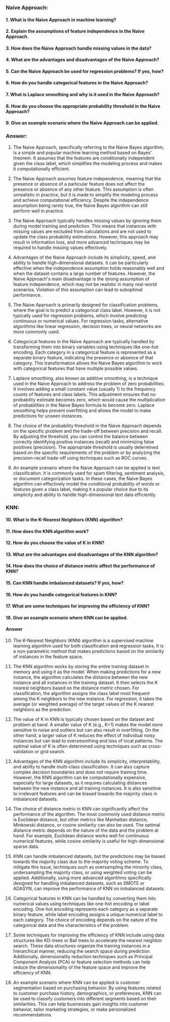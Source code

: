### Naive Approach:

#### 1. What is the Naive Approach in machine learning?
#### 2. Explain the assumptions of feature independence in the Naive Approach.
#### 3. How does the Naive Approach handle missing values in the data?
#### 4. What are the advantages and disadvantages of the Naive Approach?
#### 5. Can the Naive Approach be used for regression problems? If yes, how?
#### 6. How do you handle categorical features in the Naive Approach?
#### 7. What is Laplace smoothing and why is it used in the Naive Approach?
#### 8. How do you choose the appropriate probability threshold in the Naive Approach?
#### 9. Give an example scenario where the Naive Approach can be applied.

### Answer:

1. The Naive Approach, specifically referring to the Naive Bayes algorithm, is a simple and popular machine learning method based on Bayes' theorem. It assumes that the features are conditionally independent given the class label, which simplifies the modeling process and makes it computationally efficient.


2. The Naive Approach assumes feature independence, meaning that the presence or absence of a particular feature does not affect the presence or absence of any other feature. This assumption is often unrealistic in practice, but it is made to simplify the modeling process and achieve computational efficiency. Despite the independence assumption being rarely true, the Naive Bayes algorithm can still perform well in practice.


3. The Naive Approach typically handles missing values by ignoring them during model training and prediction. This means that instances with missing values are excluded from calculations and are not used to update the class probability estimations. However, this approach may result in information loss, and more advanced techniques may be required to handle missing values effectively.


4. Advantages of the Naive Approach include its simplicity, speed, and ability to handle high-dimensional datasets. It can be particularly effective when the independence assumption holds reasonably well and when the dataset contains a large number of features. However, the Naive Approach's main disadvantage is the strong assumption of feature independence, which may not be realistic in many real-world scenarios. Violation of this assumption can lead to suboptimal performance.


5. The Naive Approach is primarily designed for classification problems, where the goal is to predict a categorical class label. However, it is not typically used for regression problems, which involve predicting continuous or numerical values. For regression tasks, alternative algorithms like linear regression, decision trees, or neural networks are more commonly used.


6. Categorical features in the Naive Approach are typically handled by transforming them into binary variables using techniques like one-hot encoding. Each category in a categorical feature is represented as a separate binary feature, indicating the presence or absence of that category. This transformation allows the Naive Bayes algorithm to work with categorical features that have multiple possible values.


7. Laplace smoothing, also known as additive smoothing, is a technique used in the Naive Approach to address the problem of zero probabilities. It involves adding a small constant value (usually 1) to the frequency counts of features and class labels. This adjustment ensures that no probability estimate becomes zero, which would cause the multiplication of probabilities in the Naive Bayes formula to become zero. Laplace smoothing helps prevent overfitting and allows the model to make predictions for unseen instances.


8. The choice of the probability threshold in the Naive Approach depends on the specific problem and the trade-off between precision and recall. By adjusting the threshold, you can control the balance between correctly identifying positive instances (recall) and minimizing false positives (precision). The appropriate threshold is usually determined based on the specific requirements of the problem or by analyzing the precision-recall trade-off using techniques such as ROC curves.


9. An example scenario where the Naive Approach can be applied is text classification. It is commonly used for spam filtering, sentiment analysis, or document categorization tasks. In these cases, the Naive Bayes algorithm can effectively model the conditional probability of words or features given a class label, making it a popular choice due to its simplicity and ability to handle high-dimensional text data efficiently.


### KNN:

#### 10. What is the K-Nearest Neighbors (KNN) algorithm?
#### 11. How does the KNN algorithm work?
#### 12. How do you choose the value of K in KNN?
#### 13. What are the advantages and disadvantages of the KNN algorithm?
#### 14. How does the choice of distance metric affect the performance of KNN?
#### 15. Can KNN handle imbalanced datasets? If yes, how?
#### 16. How do you handle categorical features in KNN?
#### 17. What are some techniques for improving the efficiency of KNN?
#### 18. Give an example scenario where KNN can be applied.

#### Answer

10. The K-Nearest Neighbors (KNN) algorithm is a supervised machine learning algorithm used for both classification and regression tasks. It is a non-parametric method that makes predictions based on the similarity of instances in the feature space.


11. The KNN algorithm works by storing the entire training dataset in memory and using it as the model. When making predictions for a new instance, the algorithm calculates the distance between the new instance and all instances in the training dataset. It then selects the K nearest neighbors based on the distance metric chosen. For classification, the algorithm assigns the class label most frequent among the K neighbors to the new instance. For regression, it takes the average (or weighted average) of the target values of the K nearest neighbors as the prediction.


12. The value of K in KNN is typically chosen based on the dataset and problem at hand. A smaller value of K (e.g., K=1) makes the model more sensitive to noise and outliers but can also result in overfitting. On the other hand, a larger value of K reduces the effect of individual noisy instances but can lead to oversmoothing and loss of local patterns. The optimal value of K is often determined using techniques such as cross-validation or grid search.


13. Advantages of the KNN algorithm include its simplicity, interpretability, and ability to handle multi-class classification. It can also capture complex decision boundaries and does not require training time. However, the KNN algorithm can be computationally expensive, especially for large datasets, as it requires calculating distances between the new instance and all training instances. It is also sensitive to irrelevant features and can be biased towards the majority class in imbalanced datasets.


14. The choice of distance metric in KNN can significantly affect the performance of the algorithm. The most commonly used distance metric is Euclidean distance, but other metrics like Manhattan distance, Minkowski distance, or cosine similarity can also be used. The optimal distance metric depends on the nature of the data and the problem at hand. For example, Euclidean distance works well for continuous numerical features, while cosine similarity is useful for high-dimensional sparse data.


15. KNN can handle imbalanced datasets, but the predictions may be biased towards the majority class due to the majority voting scheme. To mitigate this issue, techniques such as oversampling the minority class, undersampling the majority class, or using weighted voting can be applied. Additionally, using more advanced algorithms specifically designed for handling imbalanced datasets, such as SMOTE or ADASYN, can improve the performance of KNN on imbalanced datasets.


16. Categorical features in KNN can be handled by converting them into numerical values using techniques like one-hot encoding or label encoding. One-hot encoding represents each category as a separate binary feature, while label encoding assigns a unique numerical label to each category. The choice of encoding depends on the nature of the categorical data and the characteristics of the problem.


17. Some techniques for improving the efficiency of KNN include using data structures like KD-trees or Ball trees to accelerate the nearest neighbor search. These data structures organize the training instances in a hierarchical manner, reducing the search space during prediction. Additionally, dimensionality reduction techniques such as Principal Component Analysis (PCA) or feature selection methods can help reduce the dimensionality of the feature space and improve the efficiency of KNN.


18. An example scenario where KNN can be applied is customer segmentation based on purchasing behavior. By using features related to customer purchase history, demographics, or preferences, KNN can be used to classify customers into different segments based on their similarities. This can help businesses gain insights into customer behavior, tailor marketing strategies, or make personalized recommendations.